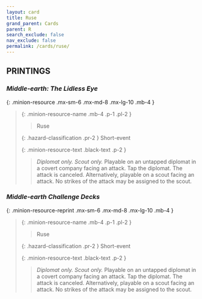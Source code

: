 ```yaml
---
layout: card
title: Ruse
grand_parent: Cards
parent: R
search_exclude: false
nav_exclude: false
permalink: /cards/ruse/
---
```


## PRINTINGS


### _Middle-earth: The Lidless Eye_

{: .minion-resource .mx-sm-6 .mx-md-8 .mx-lg-10 .mb-4 }
> {: .minion-resource-name .mb-4 .p-1 .pl-2 }
> > <div class="hazard-mp"></div>
> > <div class="card-name">Ruse</div>
>
> {: .hazard-classification .pr-2 }
> Short-event
>
> {: .minion-resource-text .black-text .p-2 }
> > _Diplomat only._ _Scout only._ Playable on an untapped diplomat in a covert company facing an attack. Tap the diplomat. The attack is canceled. Alternatively, playable on a scout facing an attack. No strikes of the attack may be assigned to the scout. 
> 

### _Middle-earth Challenge Decks_

{: .minion-resource-reprint .mx-sm-6 .mx-md-8 .mx-lg-10 .mb-4 }
> {: .minion-resource-name .mb-4 .p-1 .pl-2 }
> > <div class="hazard-mp"></div>
> > <div class="card-name">Ruse</div>
>
> {: .hazard-classification .pr-2 }
> Short-event
>
> {: .minion-resource-text .black-text .p-2 }
> > _Diplomat only._ _Scout only._ Playable on an untapped diplomat in a covert company facing an attack. Tap the diplomat. The attack is canceled. Alternatively, playable on a scout facing an attack. No strikes of the attack may be assigned to the scout. 
> 
